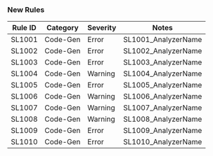 ﻿### New Rules
Rule ID | Category | Severity | Notes
--------|----------|----------|--------------------
SL1001  | Code-Gen |  Error   | SL1001_AnalyzerName
SL1002  | Code-Gen |  Error   | SL1002_AnalyzerName
SL1003  | Code-Gen |  Error   | SL1003_AnalyzerName
SL1004  | Code-Gen |  Warning | SL1004_AnalyzerName
SL1005  | Code-Gen |  Error   | SL1005_AnalyzerName
SL1006  | Code-Gen |  Warning | SL1006_AnalyzerName
SL1007  | Code-Gen |  Warning | SL1007_AnalyzerName
SL1008  | Code-Gen |  Warning | SL1008_AnalyzerName
SL1009  | Code-Gen |  Error   | SL1009_AnalyzerName
SL1010  | Code-Gen |  Error   | SL1010_AnalyzerName

